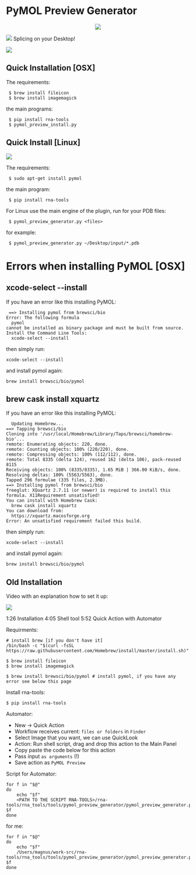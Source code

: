 # PyMOL Preview Generator

<p align="center">
<img src="docs/demo.gif">
</p> 

![](docs/preview.png)
Splicing on your Desktop!

<a href="https://www.youtube.com/watch?v=TdVVfPHlr8U"><img src="docs/demo.png"></a>

## Quick Installation [OSX]
The requirements:

     $ brew install fileicon
     $ brew install imagemagick
          
the main programs:
          
     $ pip install rna-tools
     $ pymol_preview_install.py 

## Quick Install [Linux]
![](docs/linux.png)

The requirements:

     $ sudo apt-get install pymol
     	
the main program:

	 $ pip install rna-tools
     
For Linux use the main engine of the plugin, run for your PDB files:

     $ pymol_preview_generator.py <files>
     
 for example:
 
     $ pymol_preview_generator.py ~/Desktop/input/*.pdb
    

# Errors when installing PyMOL [OSX]
 
## xcode-select --install
 
 If you have an error like this installing PyMOL:
 
     ==> Installing pymol from brewsci/bio
    Error: The following formula
      pymol
    cannot be installed as binary package and must be built from source.
    Install the Command Line Tools:
      xcode-select --install
  
  then simply run:
  
    xcode-select --install
    
and install pymol again:

    brew install brewsci/bio/pymol
    
## brew cask install xquartz
If you have an error like this installing PyMOL:

      Updating Homebrew...
    ==> Tapping brewsci/bio
    Cloning into '/usr/local/Homebrew/Library/Taps/brewsci/homebrew-bio'...
    remote: Enumerating objects: 220, done.
    remote: Counting objects: 100% (220/220), done.
    remote: Compressing objects: 100% (112/112), done.
    remote: Total 8335 (delta 124), reused 162 (delta 106), pack-reused 8115
    Receiving objects: 100% (8335/8335), 1.65 MiB | 366.00 KiB/s, done.
    Resolving deltas: 100% (5563/5563), done.
    Tapped 296 formulae (335 files, 2.3MB).
    ==> Installing pymol from brewsci/bio
    freeglut: XQuartz 2.7.11 (or newer) is required to install this formula. X11Requirement unsatisfied!
    You can install with Homebrew Cask:
      brew cask install xquartz
    You can download from:
      https://xquartz.macosforge.org
    Error: An unsatisfied requirement failed this build.
  
then simply run:
  
    xcode-select --install
 
and install pymol again:

    brew install brewsci/bio/pymol

## Old Installation

Video with an explanation how to set it up:

<a href="https://www.youtube.com/watch?v=TdVVfPHlr8U"><img src="docs/demo.png"></a>

1:26 Installation
4:05 Shell tool
5:52 Quick Action with Automator

Requirments:

    # install brew [if you don't have it]
    /bin/bash -c "$(curl -fsSL https://raw.githubusercontent.com/Homebrew/install/master/install.sh)"

    $ brew install fileicon
    $ brew install imagemagick

    $ brew install brewsci/bio/pymol # install pymol, if you have any error see below this page

Install rna-tools:
    
    $ pip install rna-tools

Automator:

- New -> Quick Action
- Workflow receives current: `files or folders` in `Finder`
- Select Image that you want, we can use QuickLook
- Action: Run shell script, drag and drop this action to the Main Panel
- Copy paste the code below for this action
- Pass input `as arguments` (!)
- Save action as `PyMOL Preview`

Script for Automator:

    for f in "$@"
    do
        echo "$f"
        <PATH TO THE SCRIPT RNA-TOOLS>/rna-tools/rna_tools/tools/pymol_preview_generator/pymol_preview_generator.py $f
    done

for me:

    for f in "$@"
    do
        echo "$f"
        /Users/magnus/work-src/rna-tools/rna_tools/tools/pymol_preview_generator/pymol_preview_generator.py $f
    done
    
